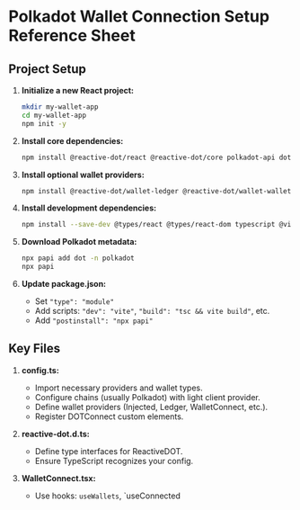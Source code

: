 # Polkadot Wallet Connection Setup Reference Sheet

## Project Setup

1. **Initialize a new React project:**

   ```bash
   mkdir my-wallet-app
   cd my-wallet-app
   npm init -y
   ```

2. **Install core dependencies:**

   ```bash
   npm install @reactive-dot/react @reactive-dot/core polkadot-api dot-connect react@19.x react-dom@19.x
   ```

3. **Install optional wallet providers:**

   ```bash
   npm install @reactive-dot/wallet-ledger @reactive-dot/wallet-walletconnect
   ```

4. **Install development dependencies:**

   ```bash
   npm install --save-dev @types/react @types/react-dom typescript @vitejs/plugin-react vite
   ```

5. **Download Polkadot metadata:**

   ```bash
   npx papi add dot -n polkadot
   npx papi
   ```

6. **Update package.json:**
   - Set `"type": "module"`
   - Add scripts: `"dev": "vite"`, `"build": "tsc && vite build"`, etc.
   - Add `"postinstall": "npx papi"`

## Key Files

1. **config.ts:**
   - Import necessary providers and wallet types.
   - Configure chains (usually Polkadot) with light client provider.
   - Define wallet providers (Injected, Ledger, WalletConnect, etc.).
   - Register DOTConnect custom elements.

2. **reactive-dot.d.ts:**
   - Define type interfaces for ReactiveDOT.
   - Ensure TypeScript recognizes your config.

3. **WalletConnect.tsx:**
   - Use hooks: `useWallets`, `useConnected
